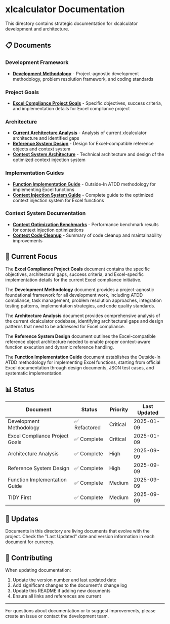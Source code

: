 # xlcalculator Documentation

This directory contains strategic documentation for xlcalculator development and architecture.

## 📋 Documents

### Development Framework
- **[Development Methodology](DEVELOPMENT_METHODOLOGY.md)** - Project-agnostic development methodology, problem resolution framework, and coding standards

### Project Goals
- **[Excel Compliance Project Goals](PROJECT_GOALS_EXCEL_COMPLIANCE.md)** - Specific objectives, success criteria, and implementation details for Excel compliance project

### Architecture
- **[Current Architecture Analysis](ARCHITECTURE_ANALYSIS.md)** - Analysis of current xlcalculator architecture and identified gaps
- **[Reference System Design](REFERENCE_SYSTEM_DESIGN.md)** - Design for Excel-compatible reference objects and context system
- **[Context System Architecture](CONTEXT_SYSTEM_ARCHITECTURE.md)** - Technical architecture and design of the optimized context injection system

### Implementation Guides
- **[Function Implementation Guide](FUNCTION_IMPLEMENTATION_GUIDE.md)** - Outside-In ATDD methodology for implementing Excel functions
- **[Context Injection System Guide](CONTEXT_INJECTION_GUIDE.md)** - Complete guide to the optimized context injection system for Excel functions

### Context System Documentation
- **[Context Optimization Benchmarks](CONTEXT_OPTIMIZATION_BENCHMARKS.md)** - Performance benchmark results for context injection optimizations
- **[Context Code Cleanup](CONTEXT_CODE_CLEANUP.md)** - Summary of code cleanup and maintainability improvements


## 🎯 Current Focus

The **Excel Compliance Project Goals** document contains the specific objectives, architectural gaps, success criteria, and Excel-specific implementation details for the current Excel compliance initiative.

The **Development Methodology** document provides a project-agnostic foundational framework for all development work, including ATDD compliance, task management, problem resolution approaches, integration testing patterns, implementation strategies, and code quality standards.

The **Architecture Analysis** document provides comprehensive analysis of the current xlcalculator codebase, identifying architectural gaps and design patterns that need to be addressed for Excel compliance.

The **Reference System Design** document outlines the Excel-compatible reference object architecture needed to enable proper context-aware function execution and dynamic reference handling.

The **Function Implementation Guide** document establishes the Outside-In ATDD methodology for implementing Excel functions, starting from official Excel documentation through design documents, JSON test cases, and systematic implementation.

## 📊 Status

| Document | Status | Priority | Last Updated |
|----------|--------|----------|--------------|
| Development Methodology | ✅ Refactored | Critical | 2025-01-09 |
| Excel Compliance Project Goals | ✅ Complete | Critical | 2025-01-09 |
| Architecture Analysis | ✅ Complete | High | 2025-09-09 |
| Reference System Design | ✅ Complete | High | 2025-09-09 |
| Function Implementation Guide | ✅ Complete | Medium | 2025-09-09 |
| TIDY First | ✅ Complete | Medium | 2025-09-09 |

## 🔄 Updates

Documents in this directory are living documents that evolve with the project. Check the "Last Updated" date and version information in each document for currency.

## 🤝 Contributing

When updating documentation:
1. Update the version number and last updated date
2. Add significant changes to the document's change log
3. Update this README if adding new documents
4. Ensure all links and references are current

---

For questions about documentation or to suggest improvements, please create an issue or contact the development team.